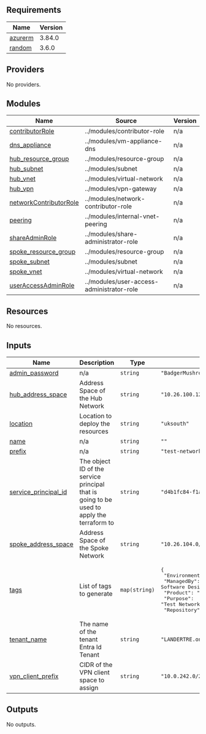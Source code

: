 <!-- BEGIN_TF_DOCS -->
## Requirements

| Name | Version |
|------|---------|
| <a name="requirement_azurerm"></a> [azurerm](#requirement\_azurerm) | 3.84.0 |
| <a name="requirement_random"></a> [random](#requirement\_random) | 3.6.0 |

## Providers

No providers.

## Modules

| Name | Source | Version |
|------|--------|---------|
| <a name="module_contributorRole"></a> [contributorRole](#module\_contributorRole) | ../modules/contributor-role | n/a |
| <a name="module_dns_appliance"></a> [dns\_appliance](#module\_dns\_appliance) | ../modules/vm-appliance-dns | n/a |
| <a name="module_hub_resource_group"></a> [hub\_resource\_group](#module\_hub\_resource\_group) | ../modules/resource-group | n/a |
| <a name="module_hub_subnet"></a> [hub\_subnet](#module\_hub\_subnet) | ../modules/subnet | n/a |
| <a name="module_hub_vnet"></a> [hub\_vnet](#module\_hub\_vnet) | ../modules/virtual-network | n/a |
| <a name="module_hub_vpn"></a> [hub\_vpn](#module\_hub\_vpn) | ../modules/vpn-gateway | n/a |
| <a name="module_networkContributorRole"></a> [networkContributorRole](#module\_networkContributorRole) | ../modules/network-contributor-role | n/a |
| <a name="module_peering"></a> [peering](#module\_peering) | ../modules/internal-vnet-peering | n/a |
| <a name="module_shareAdminRole"></a> [shareAdminRole](#module\_shareAdminRole) | ../modules/share-administrator-role | n/a |
| <a name="module_spoke_resource_group"></a> [spoke\_resource\_group](#module\_spoke\_resource\_group) | ../modules/resource-group | n/a |
| <a name="module_spoke_subnet"></a> [spoke\_subnet](#module\_spoke\_subnet) | ../modules/subnet | n/a |
| <a name="module_spoke_vnet"></a> [spoke\_vnet](#module\_spoke\_vnet) | ../modules/virtual-network | n/a |
| <a name="module_userAccessAdminRole"></a> [userAccessAdminRole](#module\_userAccessAdminRole) | ../modules/user-access-administrator-role | n/a |

## Resources

No resources.

## Inputs

| Name | Description | Type | Default | Required |
|------|-------------|------|---------|:--------:|
| <a name="input_admin_password"></a> [admin\_password](#input\_admin\_password) | n/a | `string` | `"BadgerMushroom@1556"` | no |
| <a name="input_hub_address_space"></a> [hub\_address\_space](#input\_hub\_address\_space) | Address Space of the Hub Network | `string` | `"10.26.100.128/26"` | no |
| <a name="input_location"></a> [location](#input\_location) | Location to deploy the resources | `string` | `"uksouth"` | no |
| <a name="input_name"></a> [name](#input\_name) | n/a | `string` | `""` | no |
| <a name="input_prefix"></a> [prefix](#input\_prefix) | n/a | `string` | `"test-network"` | no |
| <a name="input_service_principal_id"></a> [service\_principal\_id](#input\_service\_principal\_id) | The object ID of the service principal that is going to be used to apply the terraform to | `string` | `"d4b1fc84-f1a1-4522-82d3-23c48ffb2c4c"` | no |
| <a name="input_spoke_address_space"></a> [spoke\_address\_space](#input\_spoke\_address\_space) | Address Space of the Spoke Network | `string` | `"10.26.104.0/25"` | no |
| <a name="input_tags"></a> [tags](#input\_tags) | List of tags to generate | `map(string)` | <pre>{<br/>  "Environment": "Dev",<br/>  "ManagedBy": "Research Software Design Authority",<br/>  "Product": "LSC SDE",<br/>  "Purpose": "Test Network",<br/>  "Repository": "https://github.com/lsc-sde/k8s-iac.git"<br/>}</pre> | no |
| <a name="input_tenant_name"></a> [tenant\_name](#input\_tenant\_name) | The name of the tenant Entra Id Tenant | `string` | `"LANDERTRE.onmicrosoft.com"` | no |
| <a name="input_vpn_client_prefix"></a> [vpn\_client\_prefix](#input\_vpn\_client\_prefix) | CIDR of the VPN client space to assign | `string` | `"10.0.242.0/24"` | no |

## Outputs

No outputs.
<!-- END_TF_DOCS -->